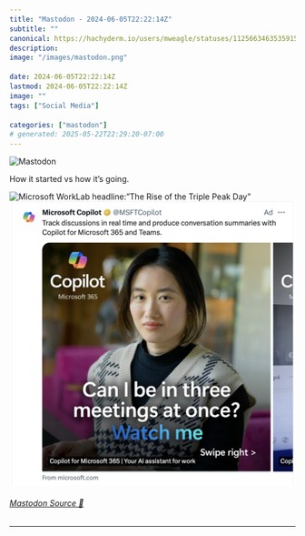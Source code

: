 ```yaml
---
title: "Mastodon - 2024-06-05T22:22:14Z"
subtitle: ""
canonical: https://hachyderm.io/users/mweagle/statuses/112566346353591562
description:
image: "/images/mastodon.png"

date: 2024-06-05T22:22:14Z
lastmod: 2024-06-05T22:22:14Z
image: ""
tags: ["Social Media"]

categories: ["mastodon"]
# generated: 2025-05-22T22:29:20-07:00
---
```

![Mastodon](/images/mastodon.png)

<p>How it started vs how it’s going.</p>

![Microsoft WorkLab headline:”The Rise of the Triple Peak Day”
](69dc45dc69d6008a.jpeg)
![Microsoft Copilot add with tagline: “Can I be in three meetings at once? Watch me”](4d4ed364dc14f06a.png)

###### [Mastodon Source 🐘](https://hachyderm.io/@mweagle/112566346353591562)

___
